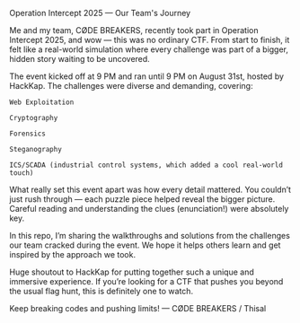 Operation Intercept 2025 — Our Team's Journey

Me and my team, CØDE BREAKERS, recently took part in Operation Intercept 2025, and wow — this was no ordinary CTF. From start to finish, it felt like a real-world simulation where every challenge was part of a bigger, hidden story waiting to be uncovered.

The event kicked off at 9 PM and ran until 9 PM on August 31st, hosted by HackKap. The challenges were diverse and demanding, covering:

    Web Exploitation

    Cryptography

    Forensics

    Steganography

    ICS/SCADA (industrial control systems, which added a cool real-world touch)

What really set this event apart was how every detail mattered. You couldn’t just rush through — each puzzle piece helped reveal the bigger picture. Careful reading and understanding the clues (enunciation!) were absolutely key.

In this repo, I’m sharing the walkthroughs and solutions from the challenges our team cracked during the event. We hope it helps others learn and get inspired by the approach we took.

Huge shoutout to HackKap for putting together such a unique and immersive experience. If you’re looking for a CTF that pushes you beyond the usual flag hunt, this is definitely one to watch.

Keep breaking codes and pushing limits!
— CØDE BREAKERS / Thisal
